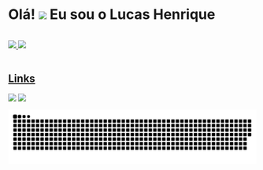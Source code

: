 <div>
 <h1>Olá!  <img src="https://raw.githubusercontent.com/iampavangandhi/iampavangandhi/master/gifs/Hi.gif" width="30px"> Eu sou o Lucas Henrique</h1>
 </div>

 <div>
 <br>
  <a href="https://github.com/lucashgp-dev">
  <img height="180em" src="https://github-readme-stats.vercel.app/api?username=lucashgp-dev&show_icons=true&theme=dark&include_all_commits=true&count_private=true"/>
  <img height="180em" src="https://github-readme-stats.vercel.app/api/top-langs/?username=lucashgp-dev&layout=compact&langs_count=7&theme=dark"/>
</div>
 
 <br>
 
<div> 
  <h2>Links</h2>
  <a href = "mailto:lucashgp.l@hotmail.com"><img src="https://img.shields.io/badge/-Hotmail-%23333?style=for-the-badge&logo=gmail&logoColor=white" target="_blank"></a>
  <a href="https://www.linkedin.com/in/lucashgp-dev/" target="_blank"><img src="https://img.shields.io/badge/-LinkedIn-%230077B5?style=for-the-badge&logo=linkedin&logoColor=white" target="_blank"></a> 
 </div>

  ![Snake animation](https://github.com/lucashgp-dev/lucashgp-dev/blob/output/github-contribution-grid-snake.svg)

